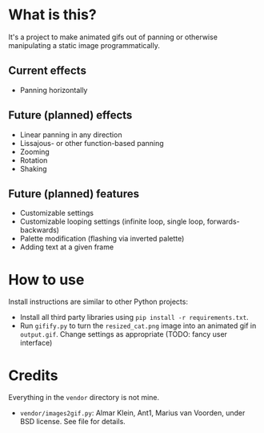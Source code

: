 # What is this?
It's a project to make animated gifs out of panning or otherwise manipulating a static image programmatically.

## Current effects
 * Panning horizontally

## Future (planned) effects
 * Linear panning in any direction
 * Lissajous- or other function-based panning
 * Zooming
 * Rotation
 * Shaking

## Future (planned) features
 * Customizable settings
 * Customizable looping settings (infinite loop, single loop, forwards-backwards)
 * Palette modification (flashing via inverted palette)
 * Adding text at a given frame

# How to use
Install instructions are similar to other Python projects:
 * Install all third party libraries using `pip install -r requirements.txt`.
 * Run `gifify.py` to turn the `resized_cat.png` image into an animated gif in `output.gif`. Change settings as appropriate (TODO: fancy user interface)

# Credits
Everything in the `vendor` directory is not mine.
 * `vendor/images2gif.py`: Almar Klein, Ant1, Marius van Voorden, under BSD license. See file for details.
